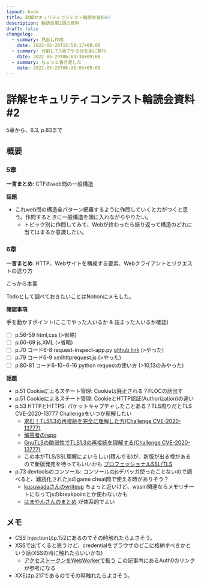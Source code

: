 ```yaml
---
layout: book
title: 詳解セキュリティコンテスト輪読会資料#2
description: 輪読会第2回の資料
draft: false
changelog:
  - summary: 見出し作成
    date: 2022-05-20T15:59:17+09:00
  - summary: 分割して3回でやる分を別に移行
    date: 2022-05-29T06:03:30+09:00
  - summary: ちょっと書き足した
    date: 2022-05-29T06:26:05+09:00
---
```


# 詳解セキュリティコンテスト輪読会資料#2

5章から、6.3, p.83まで

## 概要

### 5章

**一言まとめ**: CTFのweb問の一般構造

**話題**

- これweb問の構造全パターン網羅するように作問していくと力がつくと思う。作問するときに一般構造を頭に入れながらやりたい。
  - トピック別に作問してみて、Webが終わったら振り返って構造のどれに当てはまるか意識したい。

### 6章

**一言まとめ**: HTTP、Webサイトを構成する要素、Webクライアントとリクエストの送り方

こっから本番

Todoとして調べておきたいことはNotionにメモした。

**確認事項**

手を動かすポイント(ここでやった人いるか & 詰まった人いるか確認)

- [ ] p.56-59 html,css (>省略)
- [ ] p.60-69 js,XML (>省略)
- [ ] p.70 コード6-8 request-inspect-app.py [github link](https://github.com/ctfbook/2nd/blob/main/dist/files/web/02_basics/request-inspect-app.py) (>やった)
- [ ] p.79 コード6-9 xmlhttprequest.js (>やった)
- [ ] p.80-81 コード6-10~6-16 python requestの使い方 (>10,13のみやった)

**話題**

- p.51 Cookieによるステート管理: Cookieは廃止される？FLOCの話出す
- p.51 Cookieによるステート管理: CookieとHTTP認証(Authorization)の違い
- p.53 HTTPとHTTPS: パケットキャプチャしたことある？TLS周りだとTLS CVE-2020-13777 Challengeをいつか理解したい
  - [求む！TLS1.3の再接続を完全に理解した方(Challenge CVE-2020-13777)](https://jovi0608.hatenablog.com/entry/2020/06/13/104905)
  - [解答者のrepo](https://github.com/prprhyt/PoC_TLS1_3_CVE-2020-13777)
  - [GnuTLSの脆弱性でTLS1.3の再接続を理解する(Challenge CVE-2020-13777)](https://jovi0608.hatenablog.com/entry/2020/07/03/131719)
  - この本がTLS/SSL理解によいらしい(積んでる)が、新版が出る噂があるので新版発売を待ってもいいかも [プロフェッショナルSSL/TLS](https://www.lambdanote.com/products/tls)
- p.73 devtoolsのコンソール: コンソールのjsデバッガ使ったことないので調べると、難読化されたjsのgame cheat問で使える時がありそう？
  - [kusuwadaさんのwriteup](https://tech.kusuwada.com/entry/2020/04/05/132308#section1) ちょっと近いけど、wasm関連ならメモリチートになってjsのbreakpointとか使わないかも
  - [はまやんさんのまとめ](https://blog.hamayanhamayan.com/entry/2021/12/22/000156) が体系的でよい

## メモ

- CSS Injectionはp.152にあるのでその時触れたらよさそう。
- XSSで出てくると思うけど、credentialをブラウザのどこに格納すべきかという話(XSSの時に触れたらいいかな)
  - [アクセストークンをWebWorkerで扱う](https://lealog.hateblo.jp/entry/2021/06/09/134854) この記事内にあるAuth0のリンクが参考になる
- XXEはp.217であるのでその時触れたらよさそう。
